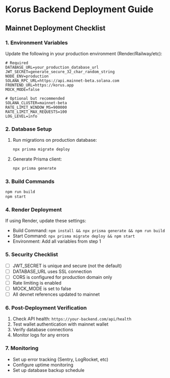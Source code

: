 # Korus Backend Deployment Guide

## Mainnet Deployment Checklist

### 1. Environment Variables
Update the following in your production environment (Render/Railway/etc):

```env
# Required
DATABASE_URL=your_production_database_url
JWT_SECRET=generate_secure_32_char_random_string
NODE_ENV=production
SOLANA_RPC_URL=https://api.mainnet-beta.solana.com
FRONTEND_URL=https://korus.app
MOCK_MODE=false

# Optional but recommended
SOLANA_CLUSTER=mainnet-beta
RATE_LIMIT_WINDOW_MS=900000
RATE_LIMIT_MAX_REQUESTS=100
LOG_LEVEL=info
```

### 2. Database Setup
1. Run migrations on production database:
   ```bash
   npx prisma migrate deploy
   ```

2. Generate Prisma client:
   ```bash
   npx prisma generate
   ```

### 3. Build Commands
```bash
npm run build
npm start
```

### 4. Render Deployment
If using Render, update these settings:
- Build Command: `npm install && npx prisma generate && npm run build`
- Start Command: `npx prisma migrate deploy && npm start`
- Environment: Add all variables from step 1

### 5. Security Checklist
- [ ] JWT_SECRET is unique and secure (not the default)
- [ ] DATABASE_URL uses SSL connection
- [ ] CORS is configured for production domain only
- [ ] Rate limiting is enabled
- [ ] MOCK_MODE is set to false
- [ ] All devnet references updated to mainnet

### 6. Post-Deployment Verification
1. Check API health: `https://your-backend.com/api/health`
2. Test wallet authentication with mainnet wallet
3. Verify database connections
4. Monitor logs for any errors

### 7. Monitoring
- Set up error tracking (Sentry, LogRocket, etc)
- Configure uptime monitoring
- Set up database backup schedule